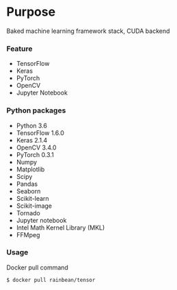 # Purpose

Baked machine learning framework stack, CUDA backend

### Feature

- TensorFlow
- Keras
- PyTorch
- OpenCV
- Jupyter Notebook

### Python packages

- Python 3.6
- TensorFlow 1.6.0
- Keras 2.1.4
- OpenCV 3.4.0
- PyTorch 0.3.1
- Numpy
- Matplotlib
- Scipy
- Pandas
- Seaborn
- Scikit-learn
- Scikit-image
- Tornado
- Jupyter notebook
- Intel Math Kernel Library (MKL)
- FFMpeg

### Usage

Docker pull command
```
$ docker pull rainbean/tensor
```
